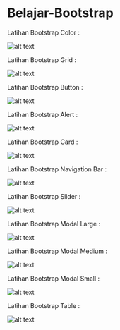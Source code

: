 # Belajar-Bootstrap

Latihan Bootstrap Color :

![alt text](https://github.com/Dhimas46/Belajar-Bootstrap/blob/master/Latihan%20Color%20Bootstrap.JPG)

Latihan Bootstrap Grid :

![alt text](https://github.com/Dhimas46/Belajar-Bootstrap/blob/master/Latihan%20Grid%20.JPG)

Latihan Bootstrap Button :

![alt text](https://github.com/Dhimas46/Belajar-Bootstrap/blob/master/Latihan%20Button.JPG)

Latihan Bootstrap Alert :

![alt text](https://github.com/Dhimas46/Belajar-Bootstrap/blob/master/Latihan%20Alert.JPG)

Latihan Bootstrap Card :

![alt text](https://github.com/Dhimas46/Belajar-Bootstrap/blob/master/Latihan%20Card.JPG)

Latihan Bootstrap Navigation Bar :

![alt text](https://github.com/Dhimas46/Belajar-Bootstrap/blob/master/Latihan%20Navigation%20Bar.JPG)

Latihan Bootstrap Slider :

![alt text](https://github.com/Dhimas46/Belajar-Bootstrap/blob/master/Latihan%20Slider.JPG)

Latihan Bootstrap Modal Large :

![alt text](https://github.com/Dhimas46/Belajar-Bootstrap/blob/master/Latihan%20Modal%20Large.JPG)

Latihan Bootstrap Modal Medium :

![alt text](https://github.com/Dhimas46/Belajar-Bootstrap/blob/master/Latihan%20Modal%20Medium.JPG)

Latihan Bootstrap Modal Small :

![alt text](https://github.com/Dhimas46/Belajar-Bootstrap/blob/master/Latihan%20Modal%20Small.JPG)

Latihan Bootstrap Table :

![alt text](https://github.com/Dhimas46/Belajar-Bootstrap/blob/master/Latihan%20Table%20Bootstrap.JPG)
